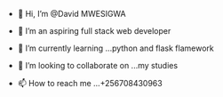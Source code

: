 - 👋 Hi, I’m @David MWESIGWA 
- 👀 I’m an aspiring full stack web developer 

- 🌱 I’m currently learning ...python and flask flamework
- 💞️ I’m looking to collaborate on ...my studies
- 📫 How to reach me ...+256708430963

<!---
DavidPythonstar/DavidPythonstar is a ✨ special ✨ repository because its `README.md` (this file) appears on your GitHub profile.
You can click the Preview link to take a look at your changes.
--->
